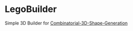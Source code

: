 # LegoBuilder

Simple 3D Builder for [Combinatorial-3D-Shape-Generation](https://github.com/POSTECH-CVLab/Combinatorial-3D-Shape-Generation)